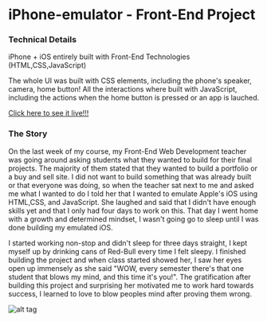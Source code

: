 
# iPhone-emulator - Front-End Project 

### Technical Details
iPhone + iOS entirely built with Front-End Technologies (HTML,CSS,JavaScript) 

The whole UI was built with CSS elements, including the phone's speaker, camera, home button!
All the interactions where built with JavaScript, including the actions when the home button is pressed or an app is lauched.

[Click here to see it live!!!](https://kennybatista.github.io/iphone-emulator)

### The Story

On the last week of my course, my Front-End Web Development teacher was going around asking students what they wanted to build for their final projects. The majority of them stated that they wanted to build a portfolio or a buy and sell site. I did not want to build something that was already built or that everyone was doing, so when the teacher sat next to me and asked me what I wanted to do I told her that I wanted to emulate Apple's iOS using HTML,CSS, and JavaScript. She laughed and said that I didn't have enough skills yet and that I only had four days to work on this. That day I went home with a growth and determined mindset, I wasn't going go to sleep until I was done building my emulated iOS. 

I started working non-stop and didn't sleep for three days straight, I kept myself up by drinking cans of Red-Bull every time I felt sleepy. I finished building the project and when class started showed her, I saw her eyes open up immensely as she said "WOW, every semester there's that one student that blows my mind, and this time it's you!". The gratification after building this project and surprising her motivated me to work hard towards success, I learned to love to blow peoples mind after proving them wrong. 


![alt tag](https://github.com/kennybatista/iphone-emulator/blob/master/kenOS-iphone-emulator-by-kenny-batista.png)
